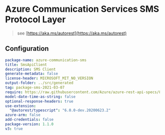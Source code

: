 # Azure Communication Services SMS Protocol Layer

> see [https://aka.ms/autorest](https://aka.ms/autorest)

## Configuration

```yaml
package-name: azure-communication-sms
title: SmsApiClient
description: SMS Client
generate-metadata: false
license-header: MICROSOFT_MIT_NO_VERSION
output-folder: ../src/generated
tag: package-sms-2021-03-07
require: https://raw.githubusercontent.com/Azure/azure-rest-api-specs/896d05e37dbb00712726620b8d679cc3c3be09fb/specification/communication/data-plane/Sms/readme.md
model-date-time-as-string: false
optional-response-headers: true
use-extension:
  "@autorest/typescript": "6.0.0-dev.20200623.2"
azure-arm: false
add-credentials: false
package-version: 1.1.0
v3: true
```
